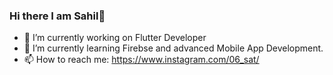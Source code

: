 ### Hi there  I am Sahil👋
- 🔭 I’m currently working on Flutter Developer
- 🌱 I’m currently learning Firebse and advanced Mobile App Development.
- 📫 How to reach me: https://www.instagram.com/06_sat/

<!--
**sathipe123/sathipe123** is a ✨ _special_ ✨ repository because its `README.md` (this file) appears on your GitHub profile.

Here are some ideas to get you started:

- 🔭 I’m currently working on ...
- 🌱 I’m currently learning ...
- 👯 I’m looking to collaborate on ...
- 🤔 I’m looking for help with ...
- 💬 Ask me about ...
- 📫 How to reach me: ...
- 😄 Pronouns: ...
- ⚡ Fun fact: ...
-->
